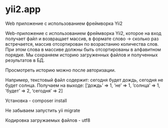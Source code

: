 # yii2.app  

Web приложение с использованием фреймворка Yii2 

Web-приложение с использованием фреймворка Yii2, которое на вход получает файл и возвращает массив, в формате слово -> сколько раз встречается, массив отсортирован по возрастанию количества слов. При этом слова в массиве должны быть отсортированы в алфавитном порядке.
Мы сохраняем историю загруженных файлов и полученных результатов в БД.

Просмотреть историю можно после авторизации.

Например, текстовый файл содержит: сегодня будет дождь, сегодня не будет солнца.
Получаем на выходе: [‘дождь’ => 1,  ‘не’ => 1, ’солнца’ => 1, ‘будет’ => 2, ‘сегодня’ => 2]

Установка - composer install

Не забываем запустить yii migrate  

Кодировка загружаемых файлов - utf8  
